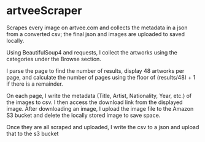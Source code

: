 # artveeScraper
Scrapes every image on artvee.com and collects the metadata in a json from a converted csv; the final json and images are uploaded to saved locally.

Using BeautifulSoup4 and requests, I collect the artworks using the categories under the Browse section. 

I parse the page to find the number of results, display 48 artworks per page, and calculate the number of pages using the floor of (results/48) + 1 if there is a remainder.

On each page, I write the metadata (Title, Artist, Nationality, Year, etc.) of the images to csv. I then access the download link from the displayed image. After downloading an image, I upload the image file to the Amazon S3 bucket and delete the locally stored image to save space. 

Once they are all scraped and uploaded, I write the csv to a json and upload that to the s3 bucket
